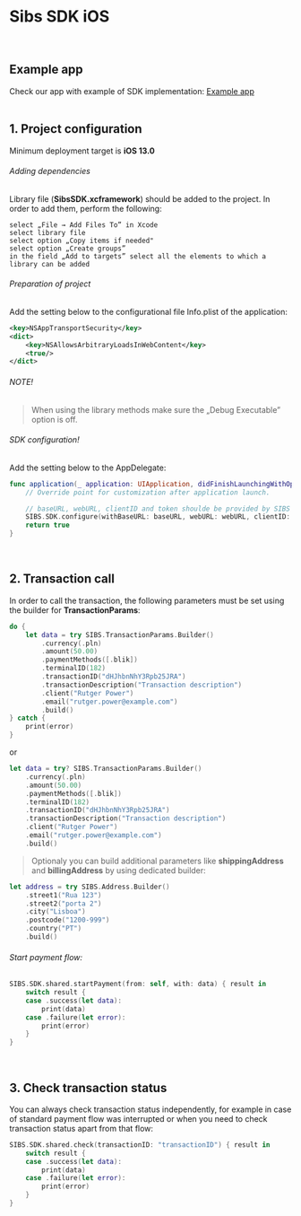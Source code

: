 # Sibs SDK iOS
<br/>

## Example app

Check our app with example of SDK implementation: [Example app](https://github.com/payone-pl/sibs-sdk-example-ios)
<br/><br/>
## 1. Project configuration

Minimum deployment target is **iOS 13.0**

###### Adding dependencies

Library file (**SibsSDK.xcframework**) should be added to the project. In order to add them, perform the following:

    select „File → Add Files To” in Xcode
    select library file
    select option „Copy items if needed"
    select option „Create groups”
    in the field „Add to targets” select all the elements to which a library can be added

###### Preparation of project

Add the setting below to the configurational file Info.plist of the application:

``` xml
<key>NSAppTransportSecurity</key>
<dict>
    <key>NSAllowsArbitraryLoadsInWebContent</key>
    <true/>
</dict>
```

###### NOTE!

> When using the library methods make sure the „Debug Executable” option is off.



###### SDK configuration!

Add the setting below to the AppDelegate:

``` swift
func application(_ application: UIApplication, didFinishLaunchingWithOptions launchOptions: [UIApplication.LaunchOptionsKey: Any]?) -> Bool {
    // Override point for customization after application launch.

    // baseURL, webURL, clientID and token shoulde be provided by SIBS
    SIBS.SDK.configure(withBaseURL: baseURL, webURL: webURL, clientID: clientID, token: token, language: .en)
    return true
}
```
<br/>

## 2. Transaction call

In order to call the transaction, the following parameters must be set using the builder for **TransactionParams**:

``` swift
do {
    let data = try SIBS.TransactionParams.Builder()
        .currency(.pln)
        .amount(50.00)
        .paymentMethods([.blik])
        .terminalID(182)
        .transactionID("dHJhbnNhY3Rpb25JRA")
        .transactionDescription("Transaction description")
        .client("Rutger Power")
        .email("rutger.power@example.com")
        .build()
} catch {
    print(error)
}
 ```
 
or

``` swift
let data = try? SIBS.TransactionParams.Builder()
    .currency(.pln)
    .amount(50.00)
    .paymentMethods([.blik])
    .terminalID(182)
    .transactionID("dHJhbnNhY3Rpb25JRA")
    .transactionDescription("Transaction description")
    .client("Rutger Power")
    .email("rutger.power@example.com")
    .build()
 ```


> Optionaly you can build additional parameters like **shippingAddress** and **billingAddress** by using dedicated builder:


``` swift
let address = try SIBS.Address.Builder()
    .street1("Rua 123")
    .street2("porta 2")
    .city("Lisboa")
    .postcode("1200-999")
    .country("PT")
    .build()
```

###### Start payment flow:

``` swift
SIBS.SDK.shared.startPayment(from: self, with: data) { result in
    switch result {
    case .success(let data):
        print(data)
    case .failure(let error):
        print(error)
    }
}
```
<br/>

## 3. Check transaction status

You can always check transaction status independently, for example in case of standard payment flow was interrupted or when you need to check transaction status apart from that flow:

``` swift
SIBS.SDK.shared.check(transactionID: "transactionID") { result in
    switch result {
    case .success(let data):
        print(data)
    case .failure(let error):
        print(error)
    }
}
```
